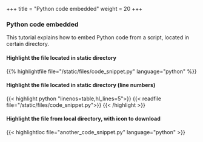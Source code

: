 +++
title = "Python code embedded"
weight = 20
+++

### Python code embedded

This tutorial explains how to embed Python code from a script, located in certain directory.

#### Highlight the file located in static directory

{{% highlightfile file="/static/files/code_snippet.py" language="python" %}}

#### Highlight the file located in static directory (line numbers)

{{< highlight python "linenos=table,hl_lines=5">}}
{{< readfile file="/static/files/code_snippet.py">}}
{{< /highlight >}}

#### Highlight the file from local directory, with icon to download

{{< highlightloc file="another_code_snippet.py" language="python" >}}


